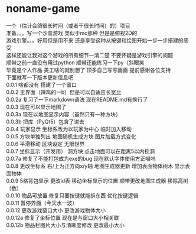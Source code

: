 # noname-game
一个（估计会鸽很长时间（或者干很长时间）的）项目  
准备。。。写一个沙盒游戏 类似于mc那种 但是是俯视2D的   
游戏引擎。。。好用但是用不来 还是享受这种从按键和绘图开始一步一步搭建的感受  
这样还能让我对这个游戏的所有细节一清二楚 不要怀疑是游戏引擎的问题  
顺带之前一直没有用过python 顺带还能练习一下py（斜眼笑  
毕竟是个人作品 美工啥的就别想了 顶多自己写写画画 提前感谢各位支持  
下面就写一下版本更新信息吧  
0.0.1 啥都没有 搭建了一个窗口  
0.0.2 主界面（辣鸡的一b）但是可以自适应长宽比  
0.0.2a 复习了一下markdown语法 现在README.md有换行了  
0.0.3 现在可以显示地图了  
0.0.3a 现在以地图显示内容（虽然只有一种方块）  
0.0.3b 把库（PyQt5）包含了进去  
0.0.4 玩家显示 坐标系改为以玩家为中心 临时加入移动  
0.0.5 方块单独列出 地图随机生成方块 图片加载方式变化  
0.0.6 平滑移动 区块设定 无限世界  
0.0.7 坐标显示（开发用） 洞方块 点击地面可以在距离5以内挖洞  
0.0.7a 修复了不能打包成为exe的bug 现在默认字体使用方正喵呜  
0.0.8 更改坐标系 右/上为正方向x/y轴 地图生成器更新 增加表面物体树木 显示表面物体  
0.0.9 5格背包显示 更改id表 移动坐标显示的位置 顺带更改地图生成器 移除高树（数）  
0.0.10 物品可放置 修复只要按键就能拆东西 优化按键逻辑  
0.0.11 暂停界面（今天水一波）  
0.0.12 更改游戏窗口大小 更改游戏物体大小  
0.0.12a 修复了坐标位置 现在是与窗口大小相关联  
0.0.12b 物品栏图片大小与清晰度修改 更改最小大小  